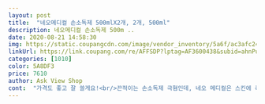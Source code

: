 ```yaml
---
layout: post 
title:  "네오메디컬 손소독제 500mlX2개, 2개, 500ml" 
description: 네오메디컬 손소독제 500m ..
date: 2020-08-21 14:58:30 
img: https://static.coupangcdn.com/image/vendor_inventory/5a6f/ac3afc2451baec673e5daa1aa3545f1034b2d14df50a23843a8f9a9c9aa4.jpg 
linkUrl: https://link.coupang.com/re/AFFSDP?lptag=AF3600438&subid=ahnPublicAsk&pageKey=1294460787&itemId=2306585483&vendorItemId=70347146817&traceid=V0-113-e6300f2f48bab0fc 
categories: [1010] 
color: 5A8DF3 
price: 7610 
author: Ask View Shop 
cont:  "가격도 좋고 잘 쓸게요!<br/>끈적이는 손소독제 극혐인데, 네오 메디컬은 스킨에 촉촉하게 흡수되는게 너무 좋아서 이거 따로 찾아서 구매합니다.<br/><br/>남편 차에 하나, 집에 하나 두려고 주문했어요! 저렴하게 사서 좋고 빨리 와서 더 좋습니다! 번창하세요❤️<br/>동네약국에서 하나에 만원주고샀는데.<br/> 쿠팡에서봐서 후딱샀어요<br/>요즘 같은 때는 손을 닦아도, 어딜 가도 찝찝해서... <br/><br/>" 
---
```

